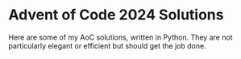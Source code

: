 # Advent of Code 2024 Solutions
Here are some of my AoC solutions, written in Python. They are not particularly elegant or efficient but should get the job done.